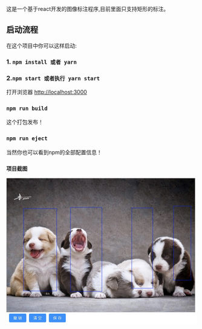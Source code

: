 这是一个基于react开发的图像标注程序,目前里面只支持矩形的标注。

## 启动流程

在这个项目中你可以这样启动:

### 1. `npm install 或者 yarn`
### 2.`npm start 或者执行 yarn start`
打开浏览器 [http://localhost:3000](http://localhost:3000)

### `npm run build`

 这个打包发布！

### `npm run eject`
当然你也可以看到npm的全部配置信息！

### `项目截图`

![](https://raw.githubusercontent.com/rankaifeng/rectmark/master/WeChat8c671f8b2a5f8d625a1a25c691ac3d9d.png)